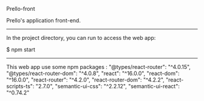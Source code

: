 
Prello-front

Prello's application front-end.

- - - - - - - - -

In the project directory, you can run to access the web app:

$ npm start

- - - - - - - - -

This web app use some npm packages : 
    "@types/react-router": "^4.0.15",
    "@types/react-router-dom": "^4.0.8",
    "react": "^16.0.0",
    "react-dom": "^16.0.0",
    "react-router": "^4.2.0",
    "react-router-dom": "^4.2.2",
    "react-scripts-ts": "2.7.0",
    "semantic-ui-css": "^2.2.12",
    "semantic-ui-react": "^0.74.2"


